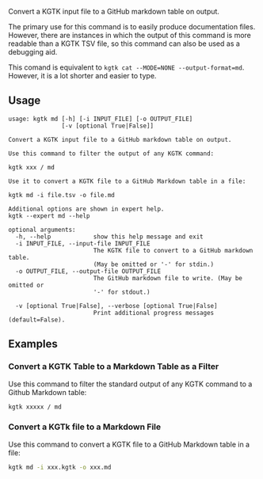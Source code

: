 Convert a KGTK input file to a GitHub markdown table on output.

The primary use for this command is to easily produce documentation files.
However, there are instances in which the output of this command is more
readable than a KGTK TSV file, so this command can also be used as a debugging
aid.

This comand is equivalent to `kgtk cat --MODE=NONE --output-format=md`.
However, it is a lot shorter and easier to type.

## Usage

```
usage: kgtk md [-h] [-i INPUT_FILE] [-o OUTPUT_FILE]
               [-v [optional True|False]]

Convert a KGTK input file to a GitHub markdown table on output. 

Use this command to filter the output of any KGTK command: 

kgtk xxx / md 

Use it to convert a KGTK file to a GitHub Markdown table in a file: 

kgtk md -i file.tsv -o file.md

Additional options are shown in expert help.
kgtk --expert md --help

optional arguments:
  -h, --help            show this help message and exit
  -i INPUT_FILE, --input-file INPUT_FILE
                        The KGTK file to convert to a GitHub markdown table.
                        (May be omitted or '-' for stdin.)
  -o OUTPUT_FILE, --output-file OUTPUT_FILE
                        The GitHub markdown file to write. (May be omitted or
                        '-' for stdout.)

  -v [optional True|False], --verbose [optional True|False]
                        Print additional progress messages (default=False).
```

## Examples

### Convert a KGTK Table to a Markdown Table as a Filter

Use this command to filter the standard output of any KGTK command to a Github Markdown table:

```bash
kgtk xxxxx / md
```

### Convert a KGTk file to a Markdown File

Use this command to convert a KGTK file to a GitHub Markdown table in a file:

```bash
kgtk md -i xxx.kgtk -o xxx.md
```

